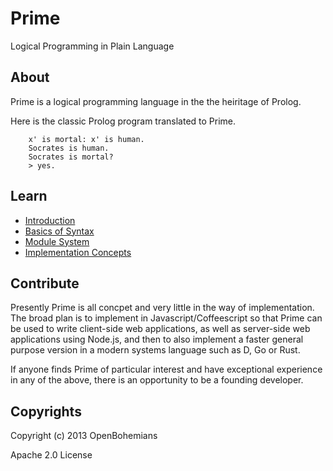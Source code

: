 # Prime

Logical Programming in Plain Language


## About

Prime is a logical programming language in the the heiritage of Prolog.

Here is the classic Prolog program translated to Prime.

```prime
    x' is mortal: x' is human.
    Socrates is human.
    Socrates is mortal?
    > yes.
```


## Learn

* [Introduction](https://github.com/openbohemians/prime/wiki/Introduction)
* [Basics of Syntax](https://github.com/openbohemians/prime/wiki/Basics-of-syntax)
* [Module System](https://github.com/openbohemians/prime/wiki/Module-system)
* [Implementation Concepts](https://github.com/openbohemians/prime/wiki/Implementation)


## Contribute

Presently Prime is all concpet and very little in the way of implementation.
The broad plan is to implement in Javascript/Coffeescript so that Prime can
be used to write client-side web applications, as well as server-side 
web applications using Node.js, and then to also implement a faster general
purpose version in a modern systems language such as D, Go or Rust.

If anyone finds Prime of particular interest and have exceptional experience
in any of the above, there is an opportunity to be a founding developer.


## Copyrights

Copyright (c) 2013 OpenBohemians

Apache 2.0 License

